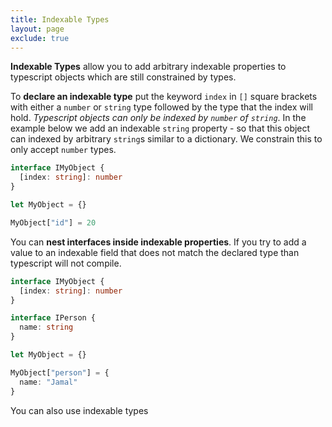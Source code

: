 ```yaml
---
title: Indexable Types
layout: page
exclude: true
---
```


**Indexable Types** allow you to add arbitrary indexable properties to typescript objects which are still constrained by types.

To **declare an indexable type** put the keyword `index` in `[]` square brackets with either a `number` or `string` type followed by the type that the index will hold. *Typescript objects can only be indexed by `number` of `string`*. In the example below we add an indexable `string` property - so that this object can indexed by arbitrary `string`s similar to a dictionary. We constrain this to only accept `number` types.
```ts
interface IMyObject {
  [index: string]: number
}

let MyObject = {}

MyObject["id"] = 20
```

You can **nest interfaces inside indexable properties**. If you try to add a value to an indexable field that does not match the declared type than typescript will not compile.
```ts
interface IMyObject {
  [index: string]: number
}

interface IPerson {
  name: string
}

let MyObject = {}

MyObject["person"] = {
  name: "Jamal"
}
```

You can also use indexable types 
<!--stackedit_data:
eyJoaXN0b3J5IjpbLTM4OTY1OTQyMF19
-->